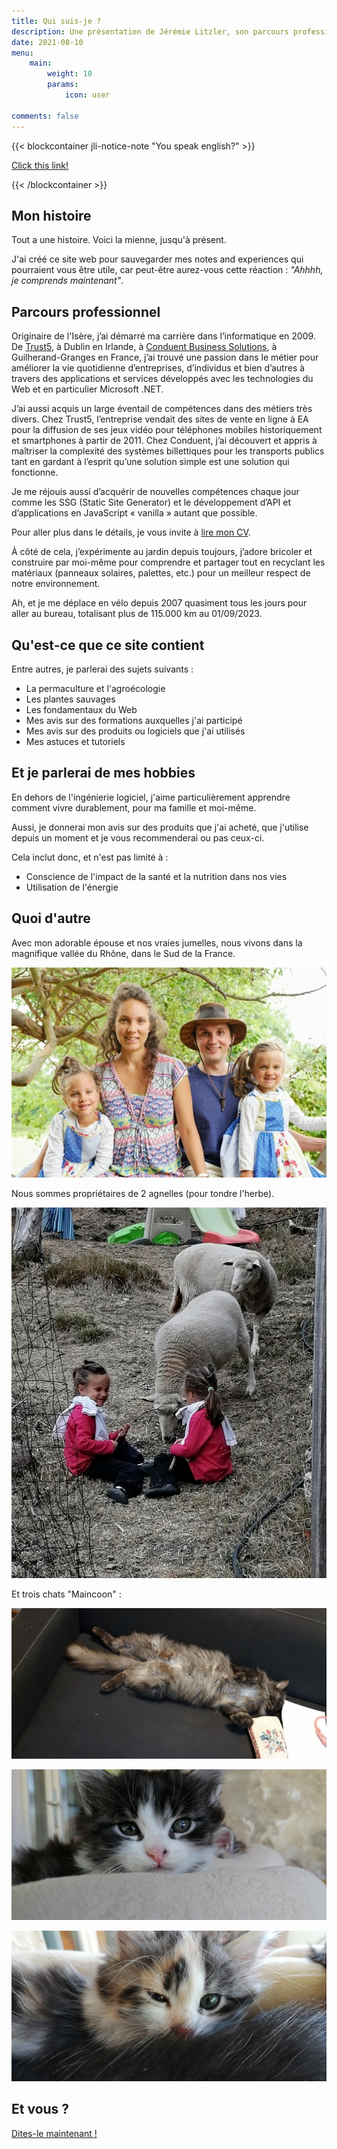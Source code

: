 ```yaml
---
title: Qui suis-je ?
description: Une présentation de Jérémie Litzler, son parcours professionnel, ses passe-temps et une description du contenu du site.
date: 2021-08-10
menu:
    main: 
        weight: 10
        params:
            icon: user

comments: false
---
```


{{< blockcontainer jli-notice-note "You speak english?" >}}

[Click this link!](https://iamjeremie.me/page/about/)

{{< /blockcontainer >}}

## Mon histoire

<!--![Jérémie gravissant la viaferrata à Kandersteg, Suisse](/images/profilepic-400w.jpg 'Jérémie gravissant la viaferrata à Kandersteg, Suisse') {.author-image}-->

Tout a une histoire. Voici la mienne, jusqu'à présent.

J'ai créé ce site web pour sauvegarder mes notes and experiences qui pourraient vous être utile, car peut-être aurez-vous cette réaction : _"Ahhhh, je comprends maintenant"_.

## Parcours professionnel

Originaire de l'Isère, j’ai démarré ma carrière dans l’informatique en 2009. De [Trust5](https://www.trust5.com/), à Dublin en Irlande, à [Conduent Business Solutions](https://www.conduent.com/conduent-business-solutions-france/), à Guilherand-Granges en France, j’ai trouvé une passion dans le métier pour améliorer la vie quotidienne d’entreprises, d’individus et bien d’autres à travers des applications et services développés avec les technologies du Web et en particulier Microsoft .NET.

J’ai aussi acquis un large éventail de compétences dans des métiers très divers. Chez Trust5, l’entreprise vendait des sites de vente en ligne à EA pour la diffusion de ses jeux vidéo pour téléphones mobiles historiquement et smartphones à partir de 2011. Chez Conduent, j’ai découvert et appris à maîtriser la complexité des systèmes billettiques pour les transports publics tant en gardant à l’esprit qu’une solution simple est une solution qui fonctionne.

Je me réjouis aussi d’acquérir de nouvelles compétences chaque jour comme les SSG (Static Site Generator) et le développement d’API et d’applications en JavaScript « vanilla » autant que possible.

Pour aller plus dans le détails, je vous invite à [lire mon CV](https://docs.google.com/document/d/1fpY1ZlgyQ8d7dabnN5FRi7WP__F-SmnH/edit?usp=drivesdk&ouid=107506689745157025692&rtpof=true&sd=true).

À côté de cela, j’expérimente au jardin depuis toujours, j’adore bricoler et construire par moi-même pour comprendre et partager tout en recyclant les matériaux (panneaux solaires, palettes, etc.) pour un meilleur respect de notre environnement.

Ah, et je me déplace en vélo depuis 2007 quasiment tous les jours pour aller au bureau, totalisant plus de 115.000 km au 01/09/2023.

## Qu'est-ce que ce site contient

Entre autres, je parlerai des sujets suivants :

- La permaculture et l'agroécologie
- Les plantes sauvages
- Les fondamentaux du Web
- Mes avis sur des formations auxquelles j'ai participé
- Mes avis sur des produits ou logiciels que j'ai utilisés
- Mes astuces et tutoriels

## Et je parlerai de mes hobbies

En dehors de l'ingénierie logiciel, j'aime particulièrement apprendre comment vivre durablement, pour ma famille et moi-même.

Aussi, je donnerai mon avis sur des produits que j'ai acheté, que j'utilise depuis un moment et je vous recommenderai ou pas ceux-ci.

Cela inclut donc, et n'est pas limité à :

- Conscience de l'impact de la santé et la nutrition dans nos vies
- Utilisation de l'énergie

## Quoi d'autre

Avec mon adorable épouse et nos vraies jumelles, nous vivons dans la magnifique vallée du Rhône, dans le Sud de la France.

![De gauche à droite : Alyssia, Aurélie, Jérémie, Léyla](/images/family.jpg)

Nous sommes propriétaires de 2 agnelles (pour tondre l'herbe).

![Les jumelles nourrissent les agnelles](/images/sheep.jpg)

Et trois chats "Maincoon" :

![La mère dort confortablement](/images/owma.jpg)

![Moustache vous regarde](/images/moustache.jpg)

![Luna fait la grimace](/images/luna.jpg)

## Et vous ?

[Dites-le maintenant !](https://twitter.com/LitzlerJeremie)
